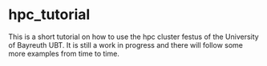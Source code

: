 # hpc_tutorial
This is a short tutorial on how to use the hpc cluster festus of the University of Bayreuth UBT. It is still a work in progress and there will follow some more examples from time to time.
